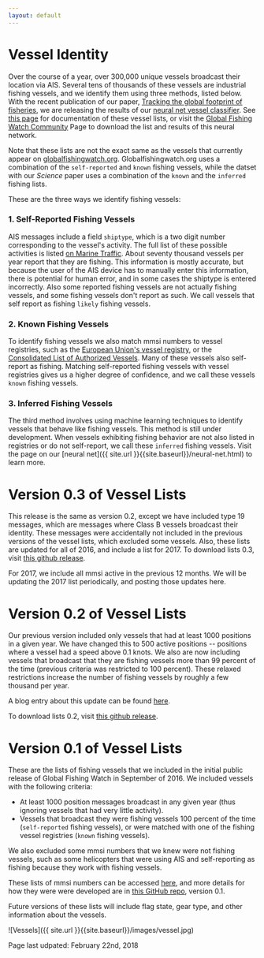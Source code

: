 ```yaml
---
layout: default
---
```


# Vessel Identity

Over the course of a year, over 300,000 unique vessels broadcast their location via AIS. Several tens of thousands of these vessels are industrial fishing vessels, and we identify them using three methods, listed below. With the recent publication of our paper, [Tracking the global footprint of fisheries]({{site.url}}{{site.baseurl}}/global-footprint-of-fisheries.html), we are releasing the results of our [neural net vessel classifier]({{site.url}}{{site.baseurl}}/neural-net.html). See [this page](	) for documentation of these vessel lists, or visit the [Global Fishing Watch Community](https://globalfishingwatch.force.com/gfw/s/topic/0TO36000000PXJdGAO/global-fishing-watch-data) Page to download the list and results of this neural network.

Note that these lists are not the exact same as the vessels that currently appear on [globalfishingwatch.org](http://globalfishingwatch.org). Globalfishingwatch.org uses a combination of the `self-reported` and `known` fishing vessels, while the datset with our _Science_ paper uses a combination of the `known` and the `inferred` fishing lists. 

These are the three ways we identify fishing vessels:

### 1. Self-Reported Fishing Vessels
AIS messages include a field `shiptype`, which is a two digit number corresponding to the vessel's activity. The full list of these possible activities is listed [on Marine Traffic](https://help.marinetraffic.com/hc/en-us/articles/205579997-What-is-the-significance-of-the-AIS-SHIPTYPE-number-). About seventy thousand vessels per year report that they are fishing. This information is mostly accurate, but because the user of the AIS device has to manually enter this information, there is potential for human error, and in some cases the shiptype is entered incorrectly. Also some reported fishing vessels are not actually fishing vessels, and some fishing vessels don't report as such. We call vessels that self report as fishing `likely` fishing vessels.

### 2. Known Fishing Vessels
To identify fishing vessels we also match mmsi numbers to vessel registries, such as the [European Union's vessel registry](http://ec.europa.eu/fisheries/fleet/index.cfm), or the [Consolidated List of Authorized Vessels](http://www.tuna-org.org/vesselpos.htm). Many of these vessels also self-report as fishing. Matching self-reported fishing vessels with vessel registries gives us a higher degree of confidence, and we call these vessels `known` fishing vessels.

### 3. Inferred Fishing Vessels
The third method involves using machine learning techniques to identify vessels that behave like fishing vessels. This method is still under development. When vessels exhibiting fishing behavior are not also listed in registries or do not self-report, we call these `inferred` fishing vessels. Visit the page on our [neural net]({{ site.url }}{{site.baseurl}}/neural-net.html) to learn more.


# Version 0.3 of Vessel Lists 
This release is the same as version 0.2, except we have included type 19 messages, which are messages where Class B vessels broadcast their identity. These messages were accidentally not included in the previous versions of the vessel lists, which excluded some vessels. Also, these lists are updated for all of 2016, and include a list for 2017. To download lists 0.3, visit [this github release](https://github.com/GlobalFishingWatch/treniformis/tree/0.3/treniformis/_assets/GFW/FISHING_MMSI/KNOWN_AND_LIKELY).

For 2017, we include all mmsi active in the previous 12 months. We will be updating the 2017 list periodically, and posting those updates here.

# Version 0.2 of Vessel Lists
Our previous version included only vessels that had at least 1000 positions in a given year. We have changed this to 500 active positions -- positions where a vessel had a speed above 0.1 knots. We also are now including vessels that broadcast that they are fishing vessels more than 99 percent of the time (previous criteria was restricted to 100 percent). These relaxed restrictions increase the number of fishing vessels by roughly a few thousand per year.

A blog entry about this update can be found [here]({{site.url}}{{site.baseurl}}/vessel_activity/2016/12/22/New-Vessel-Lists.html).

To download lists 0.2, visit [this github release](https://github.com/GlobalFishingWatch/treniformis/tree/0.2/treniformis/_assets/GFW/FISHING_MMSI/KNOWN_AND_LIKELY).

# Version 0.1 of Vessel Lists 
These are the lists of fishing vessels that we included in the initial public release of Global Fishing Watch in September of 2016. We included vessels with the following criteria:

 - At least 1000 position messages broadcast in any given year (thus ignoring vessels that had very
 little activity).
  - Vessels that broadcast they were fishing vessels 100 percent of the time (`self-reported` fishing vessels), or were matched with one of the fishing vessel registries (`known` fishing vessels).

 We also excluded some mmsi numbers that we knew were not fishing vessels, such as some helicopters that were using AIS and self-reporting as fishing because they work with fishing vessels. 

These lists of mmsi numbers can be accessed [here](https://github.com/GlobalFishingWatch/treniformis/tree/0.1/treniformis/_assets/GFW/FISHING_MMSI/KNOWN_AND_LIKELY), and more details for how they were were developed are in [this GitHub repo](https://github.com/GlobalFishingWatch/treniformis/tree/0.1/), version 0.1.

Future versions of these lists will include flag state, gear type, and other information about the vessels. 


![Vessels]({{ site.url }}{{site.baseurl}}/images/vessel.jpg)

Page last udpated: February 22nd, 2018

